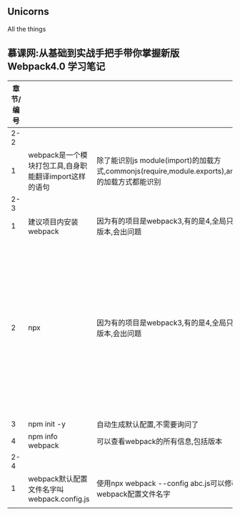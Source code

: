 <meta name="viewport" content="width=device-width, initial-scale=1">
<link rel="stylesheet" href="https://cdn.bootcss.com/github-markdown-css/3.0.1/github-markdown.min.css">

<article class="markdown-body">
    <h1>Unicorns</h1>
    <p>All the things</p>
</article>

## 慕课网:从基础到实战手把手带你掌握新版Webpack4.0 学习笔记

| 章节/编号 |                                                        |                                                              |                                                              |
| --------- | ------------------------------------------------------ | ------------------------------------------------------------ | ------------------------------------------------------------ |
| 2-2       |                                                        |                                                              |                                                              |
| 1         | webpack是一个模块打包工具,自身职能翻译import这样的语句 | 除了能识别js module(import)的加载方式,commonjs(require,module.exports),amd,cmd的加载方式都能识别 |                                                              |
| 2-3       |                                                        |                                                              |                                                              |
| 1         | 建议项目内安装webpack                                  | 因为有的项目是webpack3,有的是4,全局只有一个版本,会出问题     |                                                              |
| 2         | npx                                                    | 因为有的项目是webpack3,有的是4,全局只有一个版本,会出问题     | 执行当前目录下的node包中的命令,比如npx webpack,就是执行当前目录下的webpack,否则直接写webpack就会全局搜索了,搜不到就报错了 |
| 3         | npm init -y                                            | 自动生成默认配置,不需要询问了                                |                                                              |
| 4         | npm info webpack                                       | 可以查看webpack的所有信息,包括版本                           |                                                              |
| 2-4       |                                                        |                                                              |                                                              |
| 1         | webpack默认配置文件名字叫webpack.config.js             | 使用npx webpack --config abc.js可以修改默认webpack配置文件名字 |                                                              |
|           |                                                        |                                                              |                                                              |